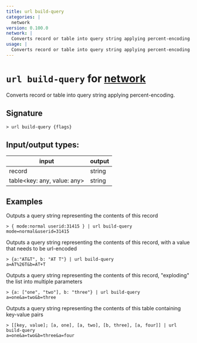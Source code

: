 ```yaml
---
title: url build-query
categories: |
  network
version: 0.100.0
network: |
  Converts record or table into query string applying percent-encoding.
usage: |
  Converts record or table into query string applying percent-encoding.
---
```

<!-- This file is automatically generated. Please edit the command in https://github.com/nushell/nushell instead. -->

# `url build-query` for [network](/commands/categories/network.md)

<div class='command-title'>Converts record or table into query string applying percent-encoding.</div>

## Signature

```> url build-query {flags} ```


## Input/output types:

| input                       | output |
| --------------------------- | ------ |
| record                      | string |
| table\<key: any, value: any\> | string |
## Examples

Outputs a query string representing the contents of this record
```nu
> { mode:normal userid:31415 } | url build-query
mode=normal&userid=31415
```

Outputs a query string representing the contents of this record, with a value that needs to be url-encoded
```nu
> {a:"AT&T", b: "AT T"} | url build-query
a=AT%26T&b=AT+T
```

Outputs a query string representing the contents of this record, "exploding" the list into multiple parameters
```nu
> {a: ["one", "two"], b: "three"} | url build-query
a=one&a=two&b=three
```

Outputs a query string representing the contents of this table containing key-value pairs
```nu
> [[key, value]; [a, one], [a, two], [b, three], [a, four]] | url build-query
a=one&a=two&b=three&a=four
```
